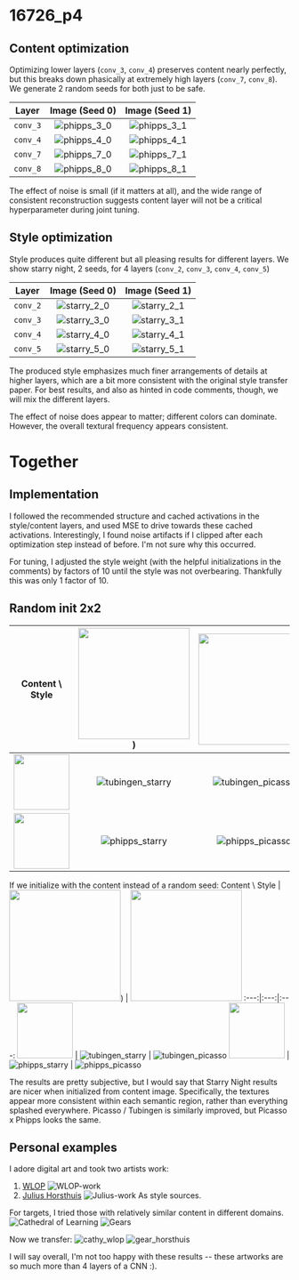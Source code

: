 # 16726_p4

## Content optimization

Optimizing lower layers (`conv_3`, `conv_4`) preserves content nearly perfectly, but this breaks down phasically at extremely high layers (`conv_7`, `conv_8`). We generate 2 random seeds for both just to be safe.

Layer             |  Image (Seed 0)  | Image (Seed 1)
:---:|:---:|:---:
`conv_3` |  ![phipps_3_0](./out/rand-seed-0-content-phipps-content_layers-%5B'conv_3'%5D.png) | ![phipps_3_1](./out/rand-seed-1-content-phipps-content_layers-%5B'conv_3'%5D.png)
`conv_4` |  ![phipps_4_0](./out/rand-seed-0-content-phipps-content_layers-%5B'conv_4'%5D.png) | ![phipps_4_1](./out/rand-seed-1-content-phipps-content_layers-%5B'conv_4'%5D.png)
`conv_7` |  ![phipps_7_0](./out/rand-seed-0-content-phipps-content_layers-%5B'conv_7'%5D.png) | ![phipps_7_1](./out/rand-seed-1-content-phipps-content_layers-%5B'conv_7'%5D.png)
`conv_8` |  ![phipps_8_0](./out/rand-seed-0-content-phipps-content_layers-%5B'conv_8'%5D.png) | ![phipps_8_1](./out/rand-seed-1-content-phipps-content_layers-%5B'conv_8'%5D.png)

<!-- repeat 3 more times, with conv_4, 7, 8 -->
The effect of noise is small (if it matters at all), and the wide range of consistent reconstruction suggests content layer will not be a critical hyperparameter during joint tuning.

## Style optimization

Style produces quite different but all pleasing results for different layers. We show starry night, 2 seeds, for 4 layers (`conv_2`, `conv_3`, `conv_4`, `conv_5`)

Layer             |  Image (Seed 0)  | Image (Seed 1)
:---:|:---:|:---:
`conv_2` |  ![starry_2_0](./out/rand-seed-0-style-starry_night-style_layers-%5B'conv_2'%5D-style_weight-1000000.png) | ![starry_2_1](./out/rand-seed-1-style-starry_night-style_layers-%5B'conv_2'%5D-style_weight-1000000.png)
`conv_3` |  ![starry_3_0](./out/rand-seed-0-style-starry_night-style_layers-%5B'conv_3'%5D-style_weight-1000000.png) | ![starry_3_1](./out/rand-seed-1-style-starry_night-style_layers-%5B'conv_3'%5D-style_weight-1000000.png)
`conv_4` |  ![starry_4_0](./out/rand-seed-0-style-starry_night-style_layers-%5B'conv_4'%5D-style_weight-1000000.png) | ![starry_4_1](./out/rand-seed-1-style-starry_night-style_layers-%5B'conv_4'%5D-style_weight-1000000.png)
`conv_5` |  ![starry_5_0](./out/rand-seed-0-style-starry_night-style_layers-%5B'conv_5'%5D-style_weight-1000000.png) | ![starry_5_1](./out/rand-seed-1-style-starry_night-style_layers-%5B'conv_5'%5D-style_weight-1000000.png)

The produced style emphasizes much finer arrangements of details at higher layers, which are a bit more consistent with the original style transfer paper. For best results, and also as hinted in code comments, though, we will mix the different layers.

The effect of noise does appear to matter; different colors can dominate. However, the overall textural frequency appears consistent.


# Together
## Implementation
I followed the recommended structure and cached activations in the style/content layers, and used MSE to drive towards these cached activations.
Interestingly, I found noise artifacts if I clipped after each optimization step instead of before. I'm not sure why this occurred.

For tuning, I adjusted the style weight (with the helpful initializations in the comments) by factors of 10 until the style was not overbearing. Thankfully this was only 1 factor of 10.


## Random init 2x2

Content \ Style | <img src="./data/images/style/starry_night.jpeg" width="200px">) | <img src="./data/images/style/picasso.jpg" width="200px">
:---:|:---:|:---:
<img src="./data/images/content/tubingen.jpeg" width="100px"> | ![tubingen_starry](out/rand-seed-0-style-starry_night-style_layers-['conv_2',%20'conv_3',%20'conv_4',%20'conv_5']-style_weight-100000.0-content-tubingen-content_layers-['conv_4'].png) | ![tubingen_picasso](out/rand-seed-0-style-picasso-style_layers-['conv_2',%20'conv_3',%20'conv_4',%20'conv_5']-style_weight-100000.0-content-tubingen-content_layers-['conv_4'].png)
<img src="./data/images/content/phipps.jpeg" width="100px"> | ![phipps_starry](out/rand-seed-0-style-starry_night-style_layers-['conv_2',%20'conv_3',%20'conv_4',%20'conv_5']-style_weight-100000.0-content-phipps-content_layers-['conv_4'].png) | ![phipps_picasso](out/rand-seed-0-style-picasso-style_layers-['conv_2',%20'conv_3',%20'conv_4',%20'conv_5']-style_weight-100000.0-content-phipps-content_layers-['conv_4'].png)

If we initialize with the content instead of a random seed:
Content \ Style | <img src="./data/images/style/starry_night.jpeg" width="200px">) | <img src="./data/images/style/picasso.jpg" width="200px">
:---:|:---:|:---:
<img src="./data/images/content/tubingen.jpeg" width="100px"> | ![tubingen_starry](out/init-seed-0-style-starry_night-style_layers-['conv_2',%20'conv_3',%20'conv_4',%20'conv_5']-style_weight-100000.0-content-tubingen-content_layers-['conv_4'].png) | ![tubingen_picasso](out/init-seed-0-style-picasso-style_layers-['conv_2',%20'conv_3',%20'conv_4',%20'conv_5']-style_weight-100000.0-content-tubingen-content_layers-['conv_4'].png)
<img src="./data/images/content/phipps.jpeg" width="100px"> | ![phipps_starry](out/init-seed-0-style-starry_night-style_layers-['conv_2',%20'conv_3',%20'conv_4',%20'conv_5']-style_weight-100000.0-content-phipps-content_layers-['conv_4'].png) | ![phipps_picasso](out/init-seed-0-style-picasso-style_layers-['conv_2',%20'conv_3',%20'conv_4',%20'conv_5']-style_weight-100000.0-content-phipps-content_layers-['conv_4'].png)

The results are pretty subjective, but I would say that Starry Night results are nicer when initialized from content image. Specifically, the textures appear more consistent within each semantic region, rather than everything splashed everywhere. Picasso / Tubingen is similarly improved, but Picasso x Phipps looks the same.

## Personal examples

I adore digital art and took two artists work:
1. [WLOP](https://www.artstation.com/wlop)
![WLOP-work](./data/images/style/wlop.jpg)
1. [Julius Horsthuis](http://www.julius-horsthuis.com/)
![Julius-work](./data/images/style/horsthuis.jpg)
As style sources.

For targets, I tried those with relatively similar content in different domains.
![Cathedral of Learning](./data/images/content/cathy.jpg)
![Gears](./data/images/content/gears.jpg)

Now we transfer:
![cathy_wlop](./out/rand-seed-0-style-wlop-style_layers-%5B'conv_2'%2C%20'conv_3'%2C%20'conv_4'%2C%20'conv_5'%5D-style_weight-100000.0-content-cathy-content_layers-%5B'conv_4'%5D.png)
![gear_horsthuis](./out/rand-seed-0-style-horsthuis-style_layers-%5B'conv_2'%2C%20'conv_3'%2C%20'conv_4'%2C%20'conv_5'%5D-style_weight-100000.0-content-gears-content_layers-%5B'conv_4'%5D.png)

I will say overall, I'm not too happy with these results -- these artworks are so much more than 4 layers of a CNN :).